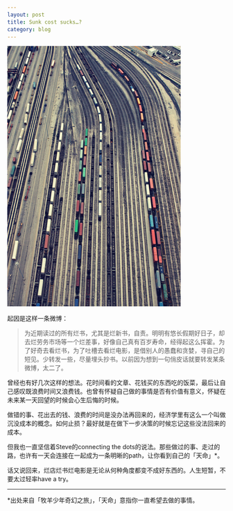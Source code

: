 ```yaml
---
layout: post
title: Sunk cost sucks…?
category: blog
---
```


![Rails](/images/rails.jpg "Rails")
 
起因是这样一条微博：
>为近期读过的所有烂书，尤其是烂新书，自责。明明有悠长假期好日子，却去烂劳务市场等一个烂差事，好像自己真有百岁寿命，经得起这么挥霍。为了好奇去看烂书，为了吐槽去看烂电影，是借别人的愚蠢和贪婪，寻自己的短见。少转发一些，尽量埋头抄书。以前因为想到一句俏皮话就要转发某条微博，太二了。

曾经也有好几次这样的想法。花时间看的文章、花钱买的东西吃的饭菜，最后让自己感叹既浪费时间又浪费钱。也曾有怀疑自己做的事情是否有价值有意义，怀疑在未来某一天回望的时候会心生后悔的时候。

做错的事、花出去的钱、浪费的时间是没办法再回来的，经济学里有这么一个叫做沉没成本的概念。如何止损？最好就是在做下一步决策的时候忘记这些没法回来的成本。

但我也一直坚信着Steve的connecting the dots的说法。那些做过的事、走过的路，也许有一天会连接在一起成为一条明晰的path，让你看到自己的「天命」*。

话又说回来，烂店烂书烂电影是无论从何种角度都变不成好东西的。人生短暂，不要太过轻率have a try。

---
*出处来自「牧羊少年奇幻之旅」，「天命」意指你一直希望去做的事情。

